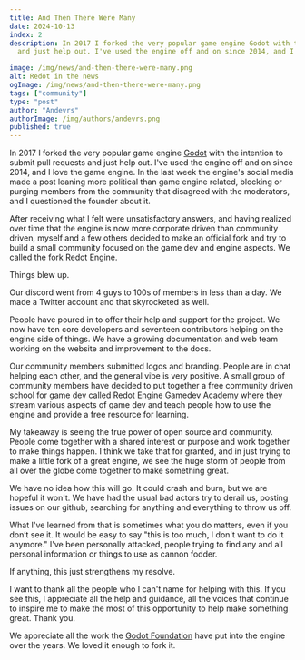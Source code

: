 ```yaml
---
title: And Then There Were Many
date: 2024-10-13
index: 2
description: In 2017 I forked the very popular game engine Godot with the intention to submit pull requests
  and just help out. I've used the engine off and on since 2014, and I love the game engine.

image: /img/news/and-then-there-were-many.png
alt: Redot in the news
ogImage: /img/news/and-then-there-were-many.png
tags: ["community"]
type: "post"
author: "Andevrs"
authorImage: /img/authors/andevrs.png
published: true
---
```

In 2017 I forked the very popular game engine [Godot](https://godotengine.org/) with the 
intention to submit pull requests and just help out. I've used the engine off and on since 
2014, and I love the game engine. In the last week the engine's social media made a 
post leaning more political than game engine related, blocking or purging members from 
the community that disagreed with the moderators, and I questioned the founder about it.

After receiving what I felt were unsatisfactory answers, and having realized over time that the 
engine is now more corporate driven than community driven, myself and a few others decided to make 
an official fork and try to build a small community focused on the game dev and engine aspects.
We called the fork Redot Engine.

Things blew up.

Our discord went from 4 guys to 100s of members in less than a day. We made a Twitter account 
and that skyrocketed as well.

People have poured in to offer their help and support for the project. We now have ten core 
developers and seventeen contributors helping on the engine side of things. We have a growing 
documentation and web team working on the website and improvement to the docs.

Our community members submitted logos and branding. People are in chat helping each other, 
and the general vibe is very positive. A small group of community members have decided to put
together a free community driven school for game dev called Redot Engine Gamedev Academy where 
they stream various aspects of game dev and teach people how to use the engine and provide 
a free resource for learning.

My takeaway is seeing the true power of open source and community. People come together with
a shared interest or purpose and work together to make things happen. I think we take that 
for granted, and in just trying to make a little fork of a great engine, we see the huge storm 
of people from all over the globe come together to make something great.

We have no idea how this will go. It could crash and burn, but we are hopeful it won't. We 
have had the usual bad actors try to derail us, posting issues on our github, searching for 
anything and everything to throw us off.

What I've learned from that is sometimes what you do matters, even if you don’t see it. It 
would be easy to say "this is too much, I don't want to do it anymore." I've been personally 
attacked, people trying to find any and all personal information or things to use as cannon 
fodder.

If anything, this just strengthens my resolve.

I want to thank all the people who I can't name for helping with this. If you see this, I 
appreciate all the help and guidance, all the voices that continue to inspire me to make 
the most of this opportunity to help make something great. Thank you.

We appreciate all the work the [Godot Foundation](https://godot.foundation/) have put into 
the engine over the years. We loved it enough to fork it.
